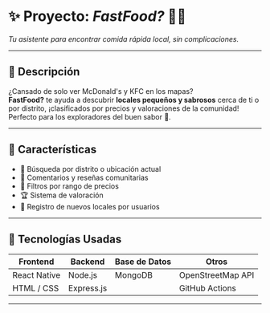 # ✨ Proyecto: *FastFood?* 🍔📍  
*Tu asistente para encontrar comida rápida local, sin complicaciones.*

---

## 🚀 Descripción

¿Cansado de solo ver McDonald's y KFC en los mapas?  
**FastFood?** te ayuda a descubrir **locales pequeños y sabrosos** cerca de ti o por distrito, ¡clasificados por precios y valoraciones de la comunidad!  
Perfecto para los exploradores del buen sabor 🍟.

---

## 📝 Características

- 👥 Búsqueda por distrito o ubicación actual  
- 💬 Comentarios y reseñas comunitarias  
- 💸 Filtros por rango de precios  
- 🏆 Sistema de valoración  
- 🔐 Registro de nuevos locales por usuarios  

---

## 💾 Tecnologías Usadas

| Frontend        | Backend         | Base de Datos   | Otros              |
|-----------------|-----------------|------------------|--------------------|
| React Native    | Node.js         | MongoDB          | OpenStreetMap API |
| HTML / CSS      | Express.js      |                 | GitHub Actions     |

---


